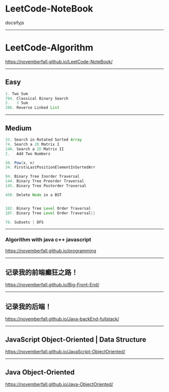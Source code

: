 # LeetCode-NoteBook
docsifyjs 

---
# LeetCode-Algorithm

https://novemberfall.github.io/LeetCode-NoteBook/




---



## Easy

```java
1. Two Sum  
704. Classical Binary Search
2.   3 Sum
206. Reverse Linked List
```
---

## Medium

```java
33. Search in Rotated Sorted Array
74. Search a 2D Matrix I
240. Search a 2D Matrix II
2.   Add Two Numbers

50. Pow(x, n)
34. First&LastPositionElementInSortedArr

94. Binary Tree Inorder Traversal
144. Binary Tree Preorder Traversal
145. Binary Tree Postorder Traversal

450. Delete Node in a BST 


102. Binary Tree Level Order Traversal
107. Binary Tree Level Order Traversal||

78. Subsets | DFS
```



---

### Algorithm with java c++ javascript

https://novemberfall.github.io/programming


---

## 记录我的前端癫狂之路！

https://novemberfall.github.io/Big-Front-End/


---

## 记录我的后端！

https://novemberfall.github.io/Java-backEnd-fullstack/


---

## JavaScript Object-Oriented | Data Structure
https://novemberfall.github.io/JavaScript-ObjectOriented/


---

## Java Object-Oriented
https://novemberfall.github.io/Java-ObjectOriented/